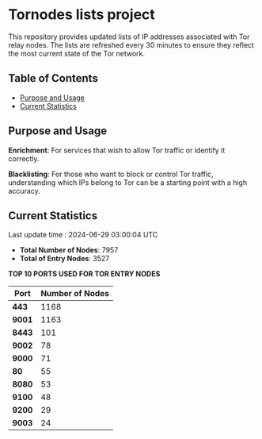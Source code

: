 # Tornodes lists project

This repository provides updated lists of IP addresses associated with Tor relay nodes. The lists are refreshed every 30 minutes to ensure they reflect the most current state of the Tor network.

## Table of Contents

- [Purpose and Usage](#purpose-and-usage)
- [Current Statistics](#current-statistics)


## Purpose and Usage

**Enrichment**: For services that wish to allow Tor traffic or identify it correctly.

**Blacklisting**: For those who want to block or control Tor traffic, understanding which IPs belong to Tor can be a starting point with a high accuracy.

## Current Statistics

Last update time : 2024-06-29 03:00:04 UTC

- **Total Number of Nodes**: 7957
- **Total of Entry Nodes**: 3527

**TOP 10 PORTS USED FOR TOR ENTRY NODES**

| **Port** | **Number of Nodes** |
|------|-----------------|
| **443**   | 1168  |
| **9001**   | 1163  |
| **8443**   | 101  |
| **9002**   | 78  |
| **9000**   | 71  |
| **80**   | 55  |
| **8080**   | 53  |
| **9100**   | 48  |
| **9200**   | 29  |
| **9003**   | 24  |

